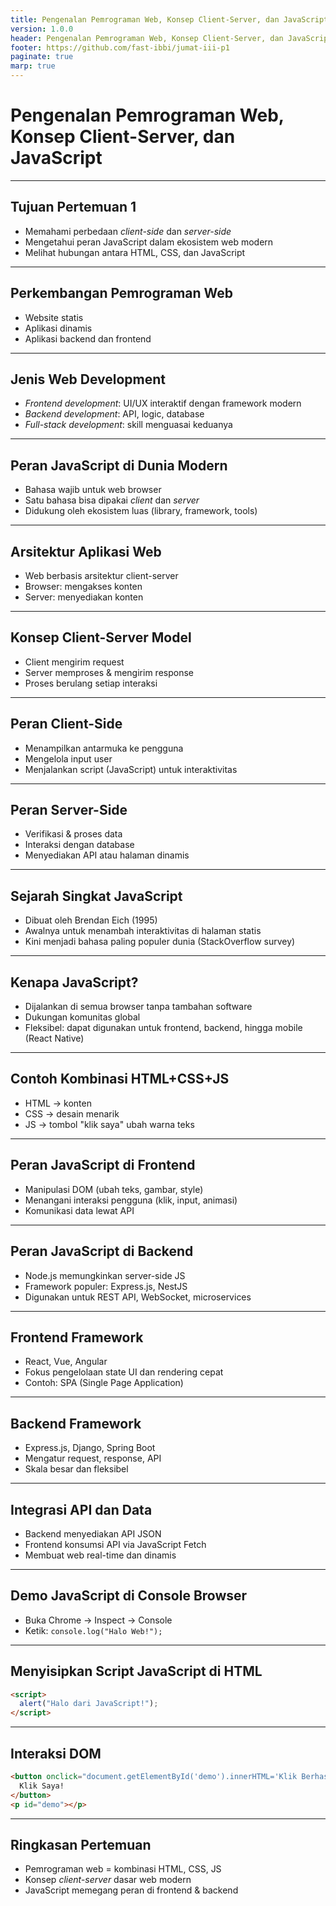 ```yaml
---
title: Pengenalan Pemrograman Web, Konsep Client-Server, dan JavaScript
version: 1.0.0
header: Pengenalan Pemrograman Web, Konsep Client-Server, dan JavaScript
footer: https://github.com/fast-ibbi/jumat-iii-p1
paginate: true
marp: true
---
```


<!--
_class: lead
_paginate: skip
-->

# Pengenalan Pemrograman Web, Konsep Client-Server, dan JavaScript

---

## Tujuan Pertemuan 1

- Memahami perbedaan _client-side_ dan _server-side_
- Mengetahui peran JavaScript dalam ekosistem web modern
- Melihat hubungan antara HTML, CSS, dan JavaScript

---

## Perkembangan Pemrograman Web

- Website statis
- Aplikasi dinamis
- Aplikasi backend dan frontend

---

## Jenis Web Development

- _Frontend development_: UI/UX interaktif dengan framework modern
- _Backend development_: API, logic, database
- _Full-stack development_: skill menguasai keduanya

---

## Peran JavaScript di Dunia Modern

- Bahasa wajib untuk web browser
- Satu bahasa bisa dipakai _client_ dan _server_
- Didukung oleh ekosistem luas (library, framework, tools)

---

## Arsitektur Aplikasi Web

- Web berbasis arsitektur client-server
- Browser: mengakses konten
- Server: menyediakan konten

---

## Konsep Client-Server Model

- Client mengirim request
- Server memproses & mengirim response
- Proses berulang setiap interaksi

---

## Peran Client-Side

- Menampilkan antarmuka ke pengguna
- Mengelola input user
- Menjalankan script (JavaScript) untuk interaktivitas

---

## Peran Server-Side

- Verifikasi & proses data
- Interaksi dengan database
- Menyediakan API atau halaman dinamis

---

## Sejarah Singkat JavaScript

- Dibuat oleh Brendan Eich (1995)
- Awalnya untuk menambah interaktivitas di halaman statis
- Kini menjadi bahasa paling populer dunia (StackOverflow survey)

---

## Kenapa JavaScript?

- Dijalankan di semua browser tanpa tambahan software
- Dukungan komunitas global
- Fleksibel: dapat digunakan untuk frontend, backend, hingga mobile (React Native)

---

## Contoh Kombinasi HTML+CSS+JS

- HTML → konten
- CSS → desain menarik
- JS → tombol "klik saya" ubah warna teks

---

## Peran JavaScript di Frontend

- Manipulasi DOM (ubah teks, gambar, style)
- Menangani interaksi pengguna (klik, input, animasi)
- Komunikasi data lewat API

---

## Peran JavaScript di Backend

- Node.js memungkinkan server-side JS
- Framework populer: Express.js, NestJS
- Digunakan untuk REST API, WebSocket, microservices

---

## Frontend Framework

- React, Vue, Angular
- Fokus pengelolaan state UI dan rendering cepat
- Contoh: SPA (Single Page Application)

---

## Backend Framework

- Express.js, Django, Spring Boot
- Mengatur request, response, API
- Skala besar dan fleksibel

---

## Integrasi API dan Data

- Backend menyediakan API JSON
- Frontend konsumsi API via JavaScript Fetch
- Membuat web real-time dan dinamis

---

## Demo JavaScript di Console Browser

- Buka Chrome → Inspect → Console
- Ketik: `console.log("Halo Web!");`

---

## Menyisipkan Script JavaScript di HTML

```html
<script>
  alert("Halo dari JavaScript!");
</script>
```

---

## Interaksi DOM

```html
<button onclick="document.getElementById('demo').innerHTML='Klik Berhasil!'">
  Klik Saya!
</button>
<p id="demo"></p>
```

---

## Ringkasan Pertemuan

- Pemrograman web = kombinasi HTML, CSS, JS
- Konsep _client-server_ dasar web modern
- JavaScript memegang peran di frontend & backend
